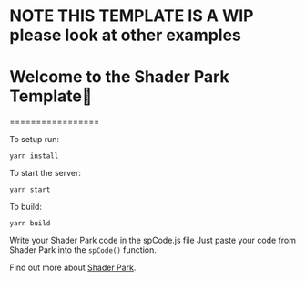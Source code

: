 # NOTE THIS TEMPLATE IS A WIP please look at other examples
# Welcome to the Shader Park Template🎉
=================

To setup run:
```
yarn install
```

To start the server:
```
yarn start
```

To build:
```
yarn build
```

Write your Shader Park code in the spCode.js file
Just paste your code from Shader Park into the `spCode()` function.


Find out more about [Shader Park](https://shaderpark.netlify.com/).
